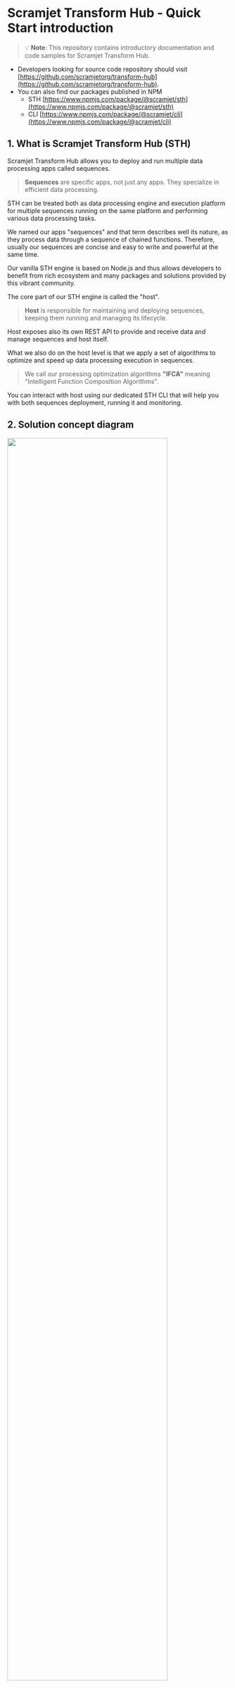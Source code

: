 # **Scramjet Transform Hub - Quick Start introduction**

> :bulb: **Note**: This repository contains introductory documentation and code samples for Scramjet Transform Hub. 

* Developers looking for source code repository should visit [https://github.com/scramjetorg/transform-hub](https://github.com/scramjetorg/transform-hub). 
* You can also find our packages published in NPM 
  * STH [https://www.npmjs.com/package/@scramjet/sth](https://www.npmjs.com/package/@scramjet/sth)
  * CLI [https://www.npmjs.com/package/@scramjet/cli](https://www.npmjs.com/package/@scramjet/cli)
## **1. What is Scramjet Transform Hub (STH)**

Scramjet Transform Hub allows you to deploy and run multiple data processing apps called sequences. 

> **Sequences** are specific apps, not just any apps. They specialize in efficient data processing.

STH can be treated both as data processing engine and execution platform for multiple sequences running on the same platform and performing various data processing tasks. 

We named our apps "sequences" and that term describes well its nature, as they process data through a sequence of chained functions. Therefore, usually our sequences are concise and easy to write and powerful at the same time.

Our vanilla STH engine is based on Node.js and thus allows developers to benefit from rich ecosystem and many packages and solutions provided by this vibrant community.

The core part of our STH engine is called the "host". 
> **Host** is responsible for maintaining and deploying sequences, keeping them running and managing its lifecycle. 

Host exposes also its own REST API to provide and receive data and manage sequences and host itself.

What we also do on the host level is that we apply a set of algorithms to optimize and speed up data processing execution in sequences. 
> We call our processing optimization algorithms **"IFCA"** meaning "Intelligent Function Composition Algorithms". 

You can interact with host using our dedicated STH CLI that will help you with both sequences deployment, running it and monitoring.


## **2. Solution concept diagram**

<img src="./sth-diagram.png" width="85%"/>

### **2.1 Inputs**
1. STH can handle any input that can be handled by Node.js application. 
2. You, as a developer, are free to process variety of inputs in your sequence applications, such as: Text, JSON, XML, SOAP, Audio, Video and more.
3. Inputs can be either:
    * Provided to STH via its REST API; or
    * Consumed from various local or remote sources by the app; such as: Stream, STDIN, File, API, URL
    * Generated by the app itself

### **2.2 Host**
This is a solution for the central processing and management unit with the following major components:

1.  **Sequences** - these are the actual "STH" apps. It is a gzipped package (`*.tar.gz`) containing at least two files:
    * **package.json** - JSON manifest file describing the app and its configuration; such as main file to run
    * **main file** - file such as index.js or index.ts that contains a lightweight application business logic.
2. **Instance** - once a sequence is run, the host will create a separate runtime environment for it and will execute sequence code inside this runtime entity. This is an instance.
3. **API & CLI** - our Application Programming Interface and CLI connecting to it allows both for **Data operations** (sending input data and receiving output data) and **Management operations** (manage host itself and its entities: sequences or instances)

### **2.3 Outputs**
Our engine outputs can be managed in several ways: 

* **File** - you can save your output to local or remote file
* **STDOUT** - output can be directed to system STDOUT (STDERR is supported as well)
* **API** - output can be consumed from our  STH REST API
* **URL Request** - you can write your app in a way to request URL, webhook etc
* **Stream** - output can be streamed to a particular destination
* you can mix multiple actions together: you can both send data to remote system/URL and save it locally.

## **3. Install Scramjet Transform Hub**
### **3.1 Prepare environment**
In order to install Scramjet Transform Hub, please follow these 3 steps:
1. Get Linux machine (local UNIX/Linux OS, cloud VM etc)
2. Install Docker on this Linux machine ([official Docker instructions are here](https://docs.docker.com/get-docker/)) 
3. Install npm on this machine ([official instructions are here](https://nodejs.org/)). Currently we recommend Node.js version 16.x LTS.
### **3.2 Install STH**
Open one Linux terminal window and issue following commands:

**1. Install Scramjet Transform Hub and  STH CLI**
```
npm i -g @scramjet/sth @scramjet/cli
```
**2. Run STH**
```
scramjet-transform-hub
```
## **4. Run your first sequence**
### **4.1 Review the package**

> :bulb: **Note** that all commands here are executed from the root of this repository

We have prepared for you a simple "hello-snowman" sequence that you can use. This sequence is available in the directory `samples/hello-snowman` in this repository.
In this directory you will find two files:

* `package.json` - manifest file that describes this particular sequence
* `index.js` - file containing main application logic.

This particular application is written in plain JavaScript to simplify this example. However, you can also write your sequences in TypeScript and build them before packaging and sending sequence to STH.

In the template's [readme](templates/README.md) you will find a more specific descriptions of the particular file's content.

There is no need to change anything in our `hello-snowman` sequence for a first run. Let's move to the next step.

### **4.2 Prepare and send sequence package**

Our "sequence" apps need to be packaged before sending to Transform Hub. Package is a simple TAR archive and our STH CLI has a special command to pack an app directory into a sequence tarball.

> :bulb: **Note:** any time, you can display STH CLI help by issuing terminal command `si help` (for general help) or `si <command> help` for specific command (ie. `si sequence help`)

Please open new terminal window (and keep the first one open with STH running). Then issue following commands in the root directory of this repository:

a) pack directory `hello-snowman` into archive `hello-sequence.tar.gz`

    si pack ./samples/hello-snowman/ -o ./samples/hello-snowman.tar.gz

There is no output shown in the terminal but you can verify with `ls` that tarball package is created inside `samples` directory.

b) send `hello-snowman.tar.gz` to the running host (default localhost API endpoint will be used by the CLI send command)

    si sequence send ./samples/hello-snowman.tar.gz

> :bulb: **Note:** if you receive reply: **Request ok: http://127.0.0.1:8000/api/v1/sequence status: 422 Unprocessable Entity**, it means that STH Docker images are not yet pulled from DockerHub. Please wait 2-3 minutes and try to issue `si sequence send` command again. We are working on fixing this issue in the next STH release.

output will look similar to this one:
```bash
Request ok: http://127.0.0.1:8000/api/v1/sequence status: 202 Accepted
SequenceClient {
  _id: 'cf775cc1-105b-473d-b929-6885a0c2182c',
  host: HostClient {
    apiBase: 'http://127.0.0.1:8000/api/v1',
    client: ClientUtils {
      apiBase: 'http://127.0.0.1:8000/api/v1',
      log: [Object]
    }
  },
  sequenceURL: 'sequence/cf775cc1-105b-473d-b929-6885a0c2182c'
}
```
Now we have uploaded sequence to the host and host assigned to it a random ID (GUID), in my case our sequence ID is:

 `_id: 'cf775cc1-105b-473d-b929-6885a0c2182c'`
 
 Host also exposes REST API endpoint for each sequence and this is also described in this response.

### **4.3 Run the sequence**

We can now use sequence ID to run this uploaded sequence. The command is `si seq start <sequence_id>`. You can also pass arbitrary number of parameters by providing them after `<sequence_id>`, in case of our `hello-snowman` parameters are not used.
For example for the above sequence we could write:

    si sequence start cf775cc1-105b-473d-b929-6885a0c2182c


the output would look similar to this one:

```bash
Request ok: http://127.0.0.1:8000/api/v1/sequence/cf775cc1-105b-473d-b929-6885a0c2182c/start status: 200 OK
InstanceClient {
  host: HostClient {
    apiBase: 'http://127.0.0.1:8000/api/v1',
    client: ClientUtils {
      apiBase: 'http://127.0.0.1:8000/api/v1',
      log: [Object]
    }
  },
  _id: 'e70222d1-acfc-4e00-b046-4a3a9481c53b',
  instanceURL: 'instance/e70222d1-acfc-4e00-b046-4a3a9481c53b'
}
```

Sequence is an app template. Once run, it will become live as a new instance. Instance also receives its own ID (GUID). In this case instance ID is:

`_id: 'e70222d1-acfc-4e00-b046-4a3a9481c53b'`

Of course, sequences can be run multiple times. Each run will create separate instance with a distinct instance ID.

### **4.4 Send data to the sequence**

We want to make your life easier and for this very example, we have prepared a special Node.js app that will generate a stream of simple messages and send them to our running instance of `hello-snowman`.

For fun, our stream generator will send simple text messages containing temperature readings from artificial weather station. Temperature value will be generated randomly in range of <-50,50> degrees Celsius.
Our `hello-snowman` app will read and interpret these messages and will inform us about state of our Snowman:

- if temperature will be 0 or below, sequence will return message `Snowman is freezing ... :)`
- in the other case (temperature above 0 degrees), sequence will return message `Snowman is melting! :(`

To run this app, please execute this command from the root of our directory `node ./tools/stream-gen-tool/stream-gen.js <instance_id>`. In our case this would look like this:

    node ./tools/stream-gen-tool/stream-gen.js e70222d1-acfc-4e00-b046-4a3a9481c53b


the output would look like this:
```bash
----------------------------------------
Message# 1 | Temperature measure
INPUT | 41
OUTPUT| Snowman is melting! :(
----------------------------------------
Message# 2 | Temperature measure
INPUT | -33
OUTPUT| Snowman is freezing ... :)
----------------------------------------
Message# 3 | Temperature measure
INPUT | -36
OUTPUT| Snowman is freezing ... :)
----------------------------------------
```

Our sequence generator app does two things here:

- Sends stream of messages; each one containing number with temperature value
- Reads output from Host API that is generated by our `hello-snowman` sequences

Separately, you can also open a new terminal window and see log of this particular instance with command `si instance log <instance_id>`. In our case this would be

    si instance log e70222d1-acfc-4e00-b046-4a3a9481c53b

the sample output will be similar to this one
```bash
...
2021-08-09T04:29:39.790Z log (object:Runner) Input message <Buffer 32 30>
2021-08-09T04:29:40.791Z log (object:Runner) Input message <Buffer 2d 34>
2021-08-09T04:29:41.792Z log (object:Runner) Input message <Buffer 33 33>
2021-08-09T04:29:42.798Z log (object:Runner) Input message <Buffer 2d 34 35>
2021-08-09T04:29:43.801Z log (object:Runner) Input message <Buffer 2d 33 36>
...
```


> Well done! :clap::clap::clap: You have run your first Scramjet Transform Hub sequence! 

## **5. Where to go next**
Here you can find more resources related to Scramjet Transform Hub:
- [Check out more samples](samples)
- [Start from our app templates](templates)
- [Contribute to STH development](https://github.com/scramjetorg/transform-hub)
- [Visit our Scramjet.org page](https://scramjet.org)

---

